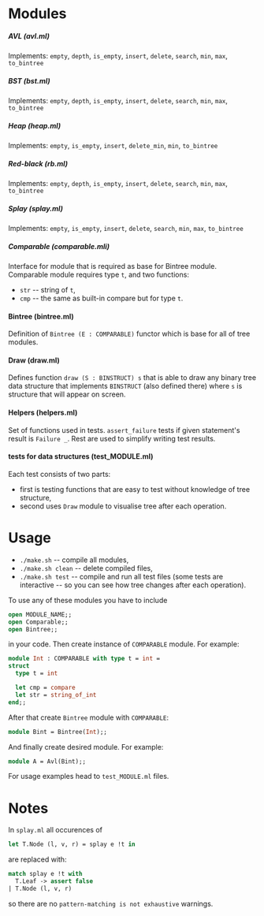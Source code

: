 # Modules

##### AVL (avl.ml)
Implements: `empty`, `depth`, `is_empty`, `insert`, `delete`, `search`, `min`, `max`, `to_bintree` 

##### BST (bst.ml)
Implements: `empty`, `depth`, `is_empty`, `insert`, `delete`, `search`, `min`, `max`, `to_bintree`

##### Heap (heap.ml)
Implements: `empty`, `is_empty`, `insert`, `delete_min`, `min`, `to_bintree`

##### Red-black (rb.ml)
Implements: `empty`, `depth`, `is_empty`, `insert`, `delete`, `search`, `min`, `max`, `to_bintree`

##### Splay (splay.ml)
Implements: `empty`, `is_empty`, `insert`, `delete`, `search`, `min`, `max`, `to_bintree`

##### Comparable (comparable.mli)
Interface for module that is required as base for Bintree module. Comparable module requires type `t`,
and two functions: 
* `str` -- string of `t`,
* `cmp` -- the same as built-in compare but for type `t`.

#### Bintree (bintree.ml)
Definition of `Bintree (E : COMPARABLE)` functor which is base for all of tree modules.

#### Draw (draw.ml)
Defines function `draw (S : BINSTRUCT) s` that is able to draw any binary tree data structure
that implements `BINSTRUCT` (also defined there) where `s` is structure that will appear on screen.

#### Helpers (helpers.ml)
Set of functions used in tests. `assert_failure` tests if given statement's result is `Failure _`. 
Rest are used to simplify writing test results.

#### tests for data structures (test_MODULE.ml)
Each test consists of two parts:
* first is testing functions that are easy to test without knowledge of tree structure,
* second uses `Draw` module to visualise tree after each operation.

# Usage

* `./make.sh` -- compile all modules,
* `./make.sh clean` -- delete compiled files,
* `./make.sh test` -- compile and run all test files (some tests are interactive -- so you can see how tree changes after each operation).

To use any of these modules you have to include
```ocaml
open MODULE_NAME;;
open Comparable;;
open Bintree;;
```
in your code. Then create instance of `COMPARABLE` module. For example:
```ocaml
module Int : COMPARABLE with type t = int =
struct
  type t = int

  let cmp = compare
  let str = string_of_int
end;;
```
After that create `Bintree` module with `COMPARABLE`:
```ocaml
module Bint = Bintree(Int);;
```
And finally create desired module. For example:
```ocaml
module A = Avl(Bint);;
```
For usage examples head to `test_MODULE.ml` files.

# Notes

In `splay.ml` all occurences of
```ocaml
let T.Node (l, v, r) = splay e !t in
```
are replaced with:
```ocaml
match splay e !t with
  T.Leaf -> assert false
| T.Node (l, v, r)
```
so there are no `pattern-matching is not exhaustive` warnings.
